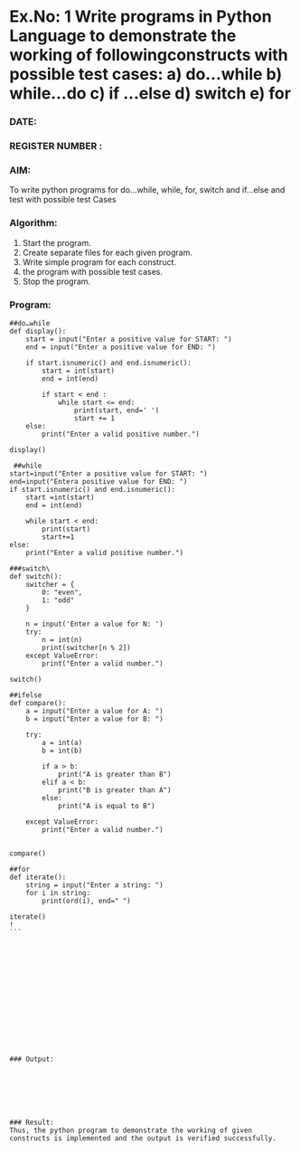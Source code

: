 # Ex.No: 1 Write programs in Python Language to demonstrate the working of followingconstructs with possible test cases: a) do…while b) while…do c) if …else d) switch e) for 

### DATE:                                                                            
### REGISTER NUMBER : 

### AIM:  
To write python programs for do…while, while, for, switch and if…else and test with possible test 
Cases 

### Algorithm:
1. Start the program.
2. Create separate files for each given program.
3. Write simple program for each construct.
4.  the program with possible test cases.
5. Stop the program.
### Program:

````
##do…while
def display():
    start = input("Enter a positive value for START: ")
    end = input("Enter a positive value for END: ")
    
    if start.isnumeric() and end.isnumeric():
        start = int(start)
        end = int(end)
        
        if start < end :  
            while start <= end:    
                print(start, end=' ')
                start += 1
    else:
        print("Enter a valid positive number.")

display()

 ##while
start=input("Enter a positive value for START: ")
end=input("Entera positive value for END: ")
if start.isnumeric() and end.isnumeric():
    start =int(start)
    end = int(end)
    
    while start < end:
        print(start)
        start+=1
else:
    print("Enter a valid positive number.")

###switch\
def switch():
    switcher = {
        0: "even",
        1: "odd"
    }

    n = input('Enter a value for N: ')
    try:
        n = int(n)
        print(switcher[n % 2])
    except ValueError:
        print("Enter a valid number.")

switch()

##ifelse
def compare():
    a = input("Enter a value for A: ")
    b = input("Enter a value for B: ")
    
    try:
        a = int(a)
        b = int(b)
        
        if a > b:
            print("A is greater than B")
        elif a < b:
            print("B is greater than A")
        else:
            print("A is equal to B")
    
    except ValueError:
        print("Enter a valid number.")


compare()

##for
def iterate():
    string = input("Enter a string: ")
    for i in string:
        print(ord(i), end=" ")

iterate()
!
```















### Output:







### Result:
Thus, the python program to demonstrate the working of given constructs is implemented and the output is verified successfully.


